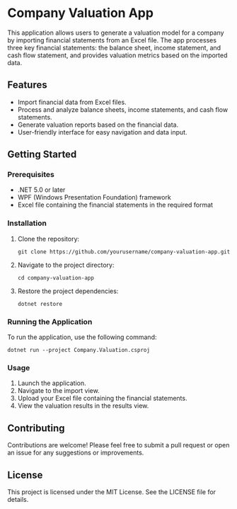 # Company Valuation App

This application allows users to generate a valuation model for a company by importing financial statements from an Excel file. The app processes three key financial statements: the balance sheet, income statement, and cash flow statement, and provides valuation metrics based on the imported data.

## Features

- Import financial data from Excel files.
- Process and analyze balance sheets, income statements, and cash flow statements.
- Generate valuation reports based on the financial data.
- User-friendly interface for easy navigation and data input.

## Getting Started

### Prerequisites

- .NET 5.0 or later
- WPF (Windows Presentation Foundation) framework
- Excel file containing the financial statements in the required format

### Installation

1. Clone the repository:
   ```
   git clone https://github.com/yourusername/company-valuation-app.git
   ```
2. Navigate to the project directory:
   ```
   cd company-valuation-app
   ```
3. Restore the project dependencies:
   ```
   dotnet restore
   ```

### Running the Application

To run the application, use the following command:
```
dotnet run --project Company.Valuation.csproj
```

### Usage

1. Launch the application.
2. Navigate to the import view.
3. Upload your Excel file containing the financial statements.
4. View the valuation results in the results view.

## Contributing

Contributions are welcome! Please feel free to submit a pull request or open an issue for any suggestions or improvements.

## License

This project is licensed under the MIT License. See the LICENSE file for details.